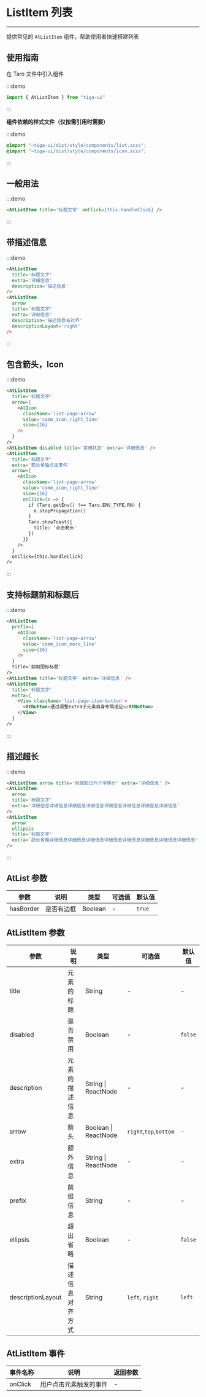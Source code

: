 # ListItem 列表

---

提供常见的 `AtListItem` 组件，帮助使用者快速搭建列表

## 使用指南

在 Taro 文件中引入组件

:::demo
```js
import { AtListItem } from "tiga-ui"
```
:::

**组件依赖的样式文件（仅按需引用时需要）**

:::demo
```scss
@import "~tiga-ui/dist/style/components/list.scss";
@import "~tiga-ui/dist/style/components/icon.scss";
```
:::

## 一般用法

:::demo

```html
<AtListItem title='标题文字' onClick={this.handleClick} />
```

:::

## 带描述信息

:::demo

```html
<AtListItem
  title='标题文字'
  extra='详细信息'
  description='描述信息'
/>
<AtListItem
  arrow
  title='标题文字'
  extra='详细信息'
  description='描述信息右对齐'
  descriptionLayout='right'
/>
```

:::

## 包含箭头，Icon

:::demo

```html
<AtListItem
  title='标题文字'
  arrow={
    <AtIcon
      className='list-page-arrow'
      value='comm_icon_right_line'
      size={16}
    />
  }
/>
<AtListItem disabled title='禁用状态' extra='详细信息' />
<AtListItem
  title='标题文字'
  extra='箭头单独点击事件'
  arrow={
    <AtIcon
      className='list-page-arrow'
      value='comm_icon_right_line'
      size={16}
      onClick={e => {
        if (Taro.getEnv() !== Taro.ENV_TYPE.RN) {
          e.stopPropagation()
        }
        Taro.showToast({
          title: '点击箭头'
        })
      }}
    />
  }
  onClick={this.handleClick}
/>
```

:::

## 支持标题前和标题后

:::demo

```html
<AtListItem
  prefix={
    <AtIcon
      className='list-page-arrow'
      value='comm_icon_more_line'
      size={16}
    />
  }
  title='前缀图标标题'
/>
<AtListItem title='标题文字' extra='详细信息' />
<AtListItem
  title='标题文字'
  extra={
    <View className='list-page-item-button'>
      <AtButton>通过调整extra子元素自身布局适应</AtButton>
    </View>
  }
/>
```

:::

## 描述超长

:::demo

```html
<AtListItem arrow title='标题超过六个字换行' extra='详细信息' />
<AtListItem
  arrow
  title='标题文字'
  extra='详细信息详细信息详细信息详细信息详细信息详细信息详细信息详细信息'
/>
<AtListItem
  arrow
  ellipsis
  title='标题文字'
  extra='超长省略详细信息详细信息详细信息详细信息详细信息详细信息详细信息详细信息'
/>
```

:::

## AtList 参数

| 参数      | 说明       | 类型    | 可选值 | 默认值 |
| --------- | ---------- | ------- | ------ | ------ |
| hasBorder | 是否有边框 | Boolean | -      | `true` |

## AtListItem 参数

| 参数          | 说明             | 类型                                                                 | 可选值                 | 默认值  |
| ------------- | ---------------- | -------------------------------------------------------------------- | ---------------------- | ------- |
| title         | 元素的标题       | String                                                               | -                      | -       |
| disabled      | 是否禁用         | Boolean                                                              | -                      | `false` |
| description          | 元素的描述信息   | String \| ReactNode                                                              | -                      | -       |
| arrow         | 箭头      | Boolean \| ReactNode                                                               | `right`,`top`,`bottom` | -       |
| extra     | 额外信息   | String \| ReactNode                                                              | -                      | -       |
| prefix    | 前缀信息 | String                                                               | -                      | -       |
| ellipsis      | 超出省略 | Boolean                                                              | -                      | `false` |
| descriptionLayout   | 描述信息对齐方式       | String                                                         | `left`, `right`                            | `left` |

## AtListItem 事件

| 事件名称       | 说明                       | 返回参数 |
| -------------- | -------------------------- | -------- |
| onClick        | 用户点击元素触发的事件     | -        |
